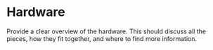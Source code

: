 # Hardware

Provide a clear overview of the hardware. This should discuss all the pieces,
how they fit together, and where to find more information. 